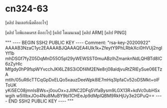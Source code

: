 # cn324-63
[คลิป อินเตอร์เน็ตคืออะไร]

[คลิป ไอพีแอดเดรส คืออะไร]
[คลิป โดเมนเนม]
[คลิป ARM]
[คลิป PING]

"""
---- BEGIN SSH2 PUBLIC KEY ----
Comment: "rsa-key-20200922"
AAAAB3NzaC1yc2EAAAABJQAAAQEA4UIk1k+ZfeytY9PhLRbkXci0HVUj2nglYf1b
mhDSGf7fyZ05DqMnD55O5pl29yWEWSST0muABzIhZmanknNdLQHBTd8IC6zZyHlc
Mfgdy0hP9fspWYvcchJKl6LZ8S3iODf4M2ENe8rj08aldjvuRtZRlEySue06ETzA
mtIh/05uR6cTTCqGpDxELQo5xauzDeeWpk8lE7mHq3lpfaCv52oDSMkt+olFToUK
yKi5EC08jmnIsBWs+j0ouOx+zJlINC2DFq5VfaBysm9LGX13R+kdVc0ubHSxwgih
w5IllbxJOo4Nu8MuBY9bl1CHEeJp9dMplQBM9RkHjUy3e2GPuQ==
---- END SSH2 PUBLIC KEY ----
"""
